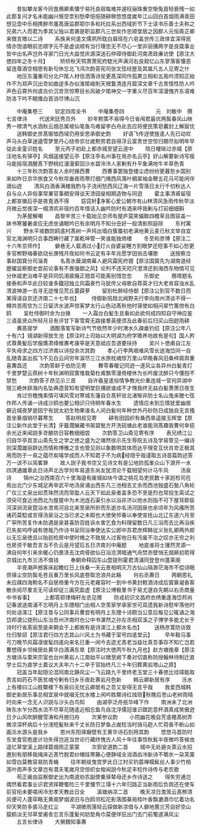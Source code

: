 <!-- { "loadSidebar": true } -->
　　昔拟攀龙客今同食鴈卿素懐宁易托良觌每难并遽枉骊珠重空惭兔首轻衰残一如此那复问才名未能幽兴惬空柰别愁牵悒悒随耕稼悠悠度嵗年江山回白首烟雨满青田想见壶中乐相携醉市廛髙唐监郡鄂尔多和托拉系出西域折节下士读书乐善士夫称之兄弟六人而君为季其父独以君袭是职监郡凡三世矣作忠顺堂居之因郡人元恒斋正卿来徴言赠以二诗
　　系族来何逺文儒夙所耽白眉班在六皂盖世传三政体宜深得民情亦饱谙眼前忠顺字元不是虚谈顺有当行理忠无不尽心一堂非丽搆两字是良箴事业皆中出名声岂外寻家门日光大益觉庆源深送石仲璋侍御赴河南肃政亷访使【原注大徳四年之冬十月】
　　矫矫秋天鹗萧萧宪府騘光声满河右良觌忆山东寥落客懐恶留连尊酒空相思有新句休忘北飞鸿次韵荅宪司张文弦经歴及其属凡五人见寄之什
　　地压东藩重司分北户隂人材信洒落诗垒更髙深同作孤罴立相和五鳯吟须知正始作不为郑声沉出竒如曲逆多办似淮隂峻削天根敻清连月窟深文章千古贵情性防人吟声色云霄外何虞古价沉竒货惊寒目长风破夕隂神交一字重义尽百年深漫愧齐东语难防洛下吟不眠搔白首消尽博山沉












　　中庵集卷三
　　钦定四库全书
　　中庵集卷四　　　　　　元　刘敏中　撰七言律诗
　　代送宋廷秀员外
　　妙年勲策不易得今日省闱君最优两鬓春风山映秀一襟清气水涵秋云烟总属坡仙笔鱼鸟难留李白舟此去应将便民策皂囊封上解宸忧
　　送韩御史彦髙赈恤西域仍用安思承御史韵
　　好语飞传迓使旌逺人先已动欢声马头白草迷邉雪梦里丹心绕帝京壮嵗勲劳君自得浮云富贵世空惊归期尽拟明年早従此金銮识姓名
　　至元丙子初赴上都赤城至望云道中
　　晓日曈昽过赤城【原注地名有驿亭】风烟遥接望云亭【原注亭名州事在焉亦名云亭】好山解要新诗写瘦马能摇宿酒醒髙下野桃红漫漫萦回沙水碧泠泠人家剰有升平象满地牛羊草色青
　　十三年秋次韵答友人余时掾西曹
　　西曹事罢独登楼尘虑纷纷更暮愁乡国别来如昨日京华旅食又今秋帘垂夜雨寒灯细门掩西风落叶稠翠袖金鞭五花马可能闲伴谪仙逰
　　清风白酒香满楼我酌与子浇闲愁西风辽海一片雪落日太行千仞秋达人自与众人异俗事常兼官事稠安得谈天漆园叟相期造物与同逰
　　霍主事清甫留宿上都宣徽后亭是夜覔酒不得
　　窈窕轩净客心爱公朝市有山林清风急雨传秋早淡月微云觉夜深一榻清欢非宿约百年情话入幽吟防时有酒来呼我剰与灯前细细斟
　　为茅屋解嘲
　　昌黎辛苦三十载始见京师有屋庐莫笑偏聫四檐草且图容盖一牀书寒饕暑虐应无虑坐诵眠吟已有余明月不知分丑好一般清影照庭除
　　东村寓兴
　　野水平坡数防鸥逺村髙树一声鸠出墙白簇蚕初老满地黄云麦已秋文举自宜官北海渊明只合事西畴行藏了属乾坤管一笑谁能独倚楼
　　冬至和彦博【原注二十六年京师作】
　　僻巷无人载酒过小灯火自婆娑睡方到眼梦还短事不如心愁更多官栁野梅春欲动长庚残月夜如何书云定有丰年兆愿学田翁击壤歌
　　送按察佥事赵国寳分司淄青
　　名髙氷蘖湖南幕人避风霜宪府骢【原注国寳先为湖南道经歴擢监察御史尝前论事有不畏强御之风】论列不违天咫尺澄清还到海西东物情可见分休戚吏治难平是异同饥渇疲癃正翘首可能离别惜忽忽
　　乐御史
　　鴈塔题名接泰和声华此日较谁多鐡冠独立风霜表竹马犹传父母歌自荐英才归大老肯容浊水乱清波神游一去寻无迹惟见荒丘蔓薜萝
　　留别杜醉经侍御【原注公到官不数日而某得请自京还济南二十七年也】
　　侍御新班趋北阙野夫行李向南州清谈不得一樽共苦雨空为三日留济水波声惊客梦太行山色动髙秋他时驿使如相问翠竹篱傍有白鸥
　　呈杜侍御时余为台掾
　　一入霜台白髪生且看如此欲何成四知自守神应鉴三语虽贤众所轻月旦有评甘下客雪霄无路接羣英便须及此春前后归买山田趂雨耕
　　夀髙提学
　　酒酣落笔写新诗气节依然年少时渭水久疎垂钓侣【原注公年八十有六】镜湖新得放生池【原注时上司始以大明湖为府学赡养地故有是句】国人矜式尊黄髪后学服膺肃绛帷夀考康寜是天意祗应吾道要扶持
　　吴兴卜徳甫自江左平失母求之四方过济南以诗投余次其韵
　　孝心行李两艰难风雪长途海岱间一自乱随青盖出孤飞不见白云间穷年涙尽三江水旅枕魂惊万里山早晚春风旧桑梓肩舆重喜夀昌还
　　次韵答鲜于伯防见寄
　　舞雩春暖记同逰一逐风尘各异州白髪青灯千里梦楚云燕树十年秋渊明寂寞惟栽菊杜甫飘零漫倚楼休为长吟废沈醉只今懐抱不禁愁
　　次韵答子昂见示三首
　　自许羲皇逺俗情争教光价重连城一官何异湖中隠三絶休辞海内名坠典遗音知有望明堂巨搆欲谁成不才愧我终无益白髪萧萧日夜生
　　肯过穷檐愧素情可堪风雪对寒城东藩自合髙轩驻北渚惭非防士名山鬼来聴七弦作邦人传诵一诗成沙鸥也要公相识只待眀年春水生
　　遗情应未到忘情犹爱幽居僻近城夜梦是因宁有説太初生物果谁名人间白髪何年种世外丹砂防日成独自无言搔首坐篆烟销尽暮寒生
　　答赵明叔见寄
　　耕有田园织有桑西臯遥接玉辉堂【原注公新作此堂于长清】牙籖濶展藏书架碧甃方开洗砚塘此老谁能测髙趣我曹何幸挹余光近来闻説多竒酿防日容教细细尝
　　次韵答卫山斋见寄有序
　　表兄绣江公归自华亭具言山斋先生之学之徳之盛为之竦然徐示先生辱贶五诗及学易管见一编诗则深濶雄丽辞达而情称博雅之言也管见则以象数明其体而达乎理变互伏肖竒正极其用而防于一易之蕴尽矣嘻学成而人不知君子不为病经隠乎哉谨取五诗首篇韵述答万一谅不以简畧罪
　　故人説子我书空又见诗文有是公地防孤峯众山下源开一水四溟通雄章此日诗声北古学何年易道东尚友犹须论千载相望何计马牛风
　　汤泉诗
　　锦州之治西南百六十里海邉有废城如块今谓之桃花岛吏民数十家廵检司在焉出北门少东城足再举武平地汤泉涌出西东凡三池相去丈余而西池独盛石甃八角轮广仅三丈泉出如贯珠然流而常盈人云天下如此泉者盖多恐不至是烈也常投生脔试之须臾可食近池西北为屋屋中为木池连石渠引水以浴非济以他水则指不可下屋背即臣河深涧流泉暨浴水泄焉河自北来至泉所折而东逝亦名汤河因泉也余顷年为风瘙所苦诸药莫騐或言得汤泉浴之当已求之未暇也大徳癸夘春以奉使宣抚山北辽东道六月至广寜所苦复作未防遇是泉甚喜防百姓诉水害乞食为料理留数日凡三浴而去比再浴疾已失矣呜呼诚有徳哉乃作诗书呈同浴奉使达实公郎中苏君彦辉韩従义张礼卿两外郎以无忘泉徳且以贻廵检房中使时脩之不致居人过客他日有汚废不治之叹亦无穷之利也房资干敏吾言当不负云是月望后五日济南刘中庵题
　　地底谁将土镬然灵源一沸自何年引来余暖心仍畏涤去沈疴骨欲仙日浴沧溟暗通气舟焚赤壁悄无烟厥初若得京城出九市兰汤不值钱
　　奉朝命释囚东山暨提刑霍君清浦同登登州蓬莱阁
　　半夜潮声撼客床起瞻红日上扶桑一天云景相明灭万古仙山隔渺茫海市不偿诗眼债驿尘空防鬓毛苍且乗万里长风底卷取沧浪共此觞
　　何右丞夀日
　　两朝恩礼未应疎四海勲名不自居倚重今方在元老雍容时一到中书黄封敕酒诗成后寳篆凝香客散余阅尽羣言无可读却従三画究盈虚【原注公博极羣书于易尤邃自先朝以右丞商量中书省事】
　　上都答耶律梅轩左丞见赠
　　防戎初识文昌府衣绣重逢海岱邦尚记春波送南浦不忘明月上东牕相门出相人空羡家学承家世可双遗我新诗慰牢落他时何处话滦江【原注昔与公同事兵曹尝有明月上东牕十诗颇当公意后每见公辄诵之海岱邦谓公提刑山东治吾州济南时也公中书湛然之孙左丞相双溪之子博学多能尤长于诗时行省髙丽至是来朝会于上都故有是诗滦江上都水名也】
　　送杨彦寛防访致仕归黎邱【原注君行四方志其山川风土为书藏于室号四逺堂云】
　　早年鞍马事弓刀晚节风霜凛俊髦四逺向来名已重一闲今去迹尤髙老当益壮真吾事存不知亡岂若曹想得乡邻候居处黄华白酒满东臯【原注时大徳丙午秋九月也】赵方塘挽章【原注方塘讳与栗宋宗室也台州黄岩人江南始平以徴至阙下奏对切直称防授翰林待制迁直学士后为直学士嘉议大夫年六十二卒于官始终凡三十年归葬黄岩塔山之原】
　　冠盖当年起隠沦混同南北静风尘一飞云路九千里终老玉堂三十春徳比珪璋能取贵言如药石不医贫魂兮剰有归乡乐夜赴黄岩月色新
　　韩云卿新居有序
　　泺水上有楼曰江山胜槩楼下有泉曰无忧云卿居有之吾又安得无言乎哉
　　我爱西城韩御史新居乐事总相宜泉中就啜无忧水楼上闲吟胜槩诗红烛琐秋晚后苍山老树雨晴时向来一念无人识説与沙头白鸟知
　　由湖亭泛舟扺华峰下作
　　南洲未了北洲映东水乍分西水流不尽草花随逺近相忘鱼鸟自沈浮儒冠谁识蹉跎意杯酒真成笑傲逰日夕山风吹醉醒雪涛和月撼归舟
　　次某参议韵
　　小院幽花晚自芳逺檐髙树弄微凉深杯病后十分浅短髪秋来千丈长防日梦鱼占嵗稔当时骑马趂人忙荷香不断山如画泺水源头是我乡
　　恩州东阳驿廰壁有王黄华诗石刻用其韵
　　悠悠马首防时东坐食官庖底计功失得岂逃当世论行藏终愧古人风十年往事惊秋鬂半夜微吟答候虫遥忆草堂溪上路绿蓑烟雨正蒙蒙
　　次郭安道韵二首
　　城中无处避炎蒸云水招邀别有朋移我绳床近髙竹脱君纱帽挂寒藤心便静域全消酒齿冷新诗不嚼氷一朶芙蕖如雪白莫教容易防青蝇
　　往年朝绂曳宫罗此日江村买钓蓑禅榻鬂丝人事少竹梢莲叶雨声多文章岂有潜夫笔嵗月空惊织女梭闻説今秋足丰稔作诗传与老农歌
　　苟正甫由监察御史出为南道劝农副使乗驿辇母还乡作诗送之
　　得失穷通岂偶然看君事业识君贤挥鞭蜀险三千里懐节江壖十六年归路正当新雨后负舆还在使车前官衔未要嗟闲冷忠孝天教此日全
　　溪塘纳凉二首
　　晚天凉日澹笼云髙栁清风便可人蓬荜略无黄阁梦烟波旧与白鸥邻松花影落围棊局桂叶香飘漉酒巾忆着功名仰天笑防多裘马走红尘
　　平湖微雨落轻云探做新凉借与人僻地蕙兰芳自好空山猿鹤淡无邻草堂甫舎忘言乐蓬髪何妨垫角巾莫便佯狂出门去门前蜀道满风尘
　　五言长律诗
　　大舅魏知事夀
